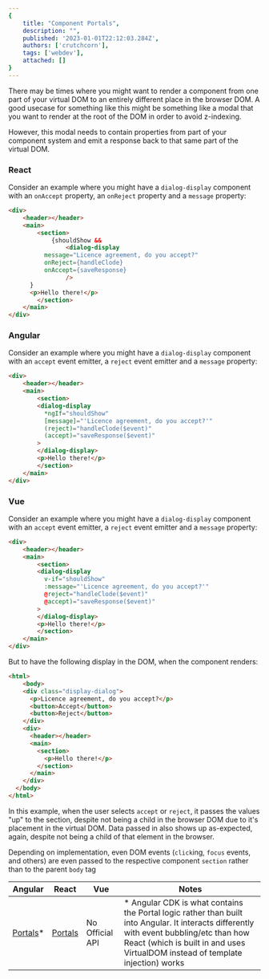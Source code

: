 ```yaml
---
{
    title: "Component Portals",
    description: "",
    published: '2023-01-01T22:12:03.284Z',
    authors: ['crutchcorn'],
    tags: ['webdev'],
    attached: []
}
---
```


There may be times where you might want to render a component from one part of your virtual DOM to an entirely different place in the browser DOM. A good usecase for something like this might be something like a modal that you want to render at the root of the DOM in order to avoid z-indexing.

However, this modal needs to contain properties from part of your component system and emit a response back to that same part of the virtual DOM.

<!-- tabs:start -->

### React

Consider an example where you might have a `dialog-display` component with an `onAccept` property, an `onReject` property and a `message` property:

```html
<div>
	<header></header>
	<main>
		<section>
			{shouldShow && 
				<dialog-display
          message="Licence agreement, do you accept?"
          onReject={handleClode} 
          onAccept={saveResponse}
				/>
      }
      <p>Hello there!</p>
		</section>
	</main>
</div>
```

### Angular
Consider an example where you might have a `dialog-display` component with an `accept` event emitter, a `reject` event emitter and a `message` property:

```html
<div>
	<header></header>
	<main>
		<section>
        <dialog-display
          *ngIf="shouldShow"
          [message]="'Licence agreement, do you accept?'"
          (reject)="handleClode($event)"
          (accept)="saveResponse($event)"
        >
        </dialog-display>
        <p>Hello there!</p>
		</section>
	</main>
</div>
```

### Vue
Consider an example where you might have a `dialog-display` component with an `accept` event emitter, a `reject` event emitter and a `message` property:

```html
<div>
	<header></header>
	<main>
		<section>
        <dialog-display
          v-if="shouldShow"
          :message="'Licence agreement, do you accept?'"
          @reject="handleClode($event)"
          @accept)="saveResponse($event)"
        >
        </dialog-display>
        <p>Hello there!</p>
		</section>
	</main>
</div>
```

<!-- tabs:end -->



But to have the following display in the DOM, when the component renders:

```html
<html>
	<body>
    <div class="display-dialog">
      <p>Licence agreement, do you accept?</p>
      <button>Accept</button>
      <button>Reject</button>
    </div>
    <div>
      <header></header>
      <main>
        <section>
          <p>Hello there!</p>
        </section>
      </main>
    </div>
  </body>
</html>
```

In this example, when the user selects `accept` or `reject`, it passes the values "up" to the section, despite not being a child in the browser DOM due to it's placement in the virtual DOM. Data passed in also shows up as-expected, again, despite not being a child of that element in the browser.

Depending on implementation, even DOM events (`click`ing, `focus` events, and others) are even passed to the respective component `section` rather than to the parent `body` tag



| Angular                                                     | React                                            | Vue             | Notes                                                        |
| ----------------------------------------------------------- | ------------------------------------------------ | --------------- | ------------------------------------------------------------ |
| [Portals](https://material.angular.io/cdk/portal/overview)* | [Portals](https://reactjs.org/docs/portals.html) | No Official API | \* Angular CDK is what contains the Portal logic rather than built into Angular. It interacts differently with event bubbling/etc than how React (which is built in and uses VirtualDOM instead of template injection) works |

